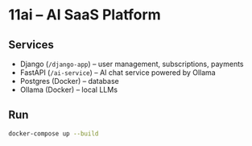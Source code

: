 # 11ai – AI SaaS Platform

## Services
- Django (`/django-app`) – user management, subscriptions, payments
- FastAPI (`/ai-service`) – AI chat service powered by Ollama
- Postgres (Docker) – database
- Ollama (Docker) – local LLMs

## Run
```bash
docker-compose up --build
